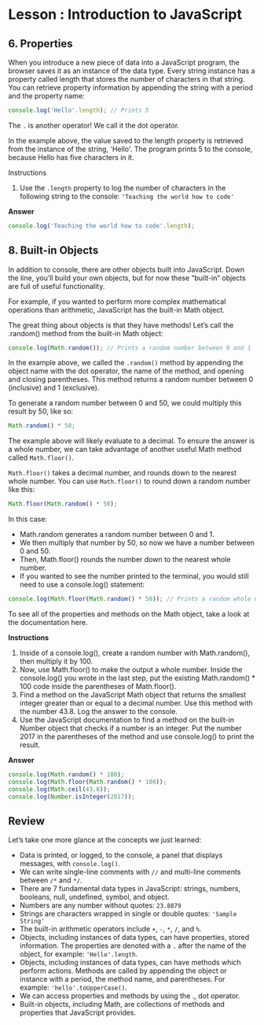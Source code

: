 # Lesson : Introduction to JavaScript

## 6. Properties
When you introduce a new piece of data into a JavaScript program, the browser saves it as an instance of the data type. Every string instance has a property called length that stores the number of characters in that string. You can retrieve property information by appending the string with a period and the property name:
```Javascript
console.log('Hello'.length); // Prints 5
```
The `.` is another operator! We call it the dot operator.

In the example above, the value saved to the length property is retrieved from the instance of the string, 'Hello'. The program prints 5 to the console, because Hello has five characters in it.

Instructions
1. Use the `.length` property to log the number of characters in the following string to the console:
`'Teaching the world how to code'`

**Answer**
```Javascript
console.log('Teaching the world how to code'.length);
```



## 8. Built-in Objects
In addition to console, there are other objects built into JavaScript. Down the line, you’ll build your own objects, but for now these “built-in” objects are full of useful functionality.

For example, if you wanted to perform more complex mathematical operations than arithmetic, JavaScript has the built-in Math object.

The great thing about objects is that they have methods! Let’s call the .random() method from the built-in Math object:

```JavaScript
console.log(Math.random()); // Prints a random number between 0 and 1
```

In the example above, we called the `.random()` method by appending the object name with the dot operator, the name of the method, and opening and closing parentheses. This method returns a random number between 0 (inclusive) and 1 (exclusive).

To generate a random number between 0 and 50, we could multiply this result by 50, like so:
```JavaScript
Math.random() * 50;
```
The example above will likely evaluate to a decimal. To ensure the answer is a whole number, we can take advantage of another useful Math method called `Math.floor()`.

`Math.floor()` takes a decimal number, and rounds down to the nearest whole number. You can use `Math.floor()` to round down a random number like this:
```JavaScript
Math.floor(Math.random() * 50);
```

In this case:
- Math.random generates a random number between 0 and 1.
- We then multiply that number by 50, so now we have a number between 0 and 50.
- Then, Math.floor() rounds the number down to the nearest whole number.
- If you wanted to see the number printed to the terminal, you would still need to use a console.log() statement:
```JavaScript
console.log(Math.floor(Math.random() * 50)); // Prints a random whole number between 0 and 50
```

To see all of the properties and methods on the Math object, take a look at the documentation here.

**Instructions**
1. Inside of a console.log(), create a random number with Math.random(), then multiply it by 100.
2. Now, use Math.floor() to make the output a whole number. Inside the console.log() you wrote in the last step, put the existing Math.random() * 100 code inside the parentheses of Math.floor().
3. Find a method on the JavaScript Math object that returns the smallest integer greater than or equal to a decimal number. Use this method with the number 43.8. Log the answer to the console.
4. Use the JavaScript documentation to find a method on the built-in Number object that checks if a number is an integer. Put the number 2017 in the parentheses of the method and use console.log() to print the result.

**Answer**
```Javascript
console.log(Math.random() * 100);
console.log(Math.floor(Math.random() * 100));
console.log(Math.ceil(43.8));
console.log(Number.isInteger(2017));
```

## Review
Let’s take one more glance at the concepts we just learned:
- Data is printed, or logged, to the console, a panel that displays messages, with `console.log()`.
- We can write single-line comments with `//` and multi-line comments between `/*` and `*/`.
- There are 7 fundamental data types in JavaScript: strings, numbers, booleans, null, undefined, symbol, and object.
- Numbers are any number without quotes: `23.8879`
- Strings are characters wrapped in single or double quotes: `'Sample String'`
- The built-in arithmetic operators include `+`, `-`, `*`, `/`, and `%`.
- Objects, including instances of data types, can have properties, stored information. The properties are denoted with a `.` after the name of the object, for example: `'Hello'.length`.
- Objects, including instances of data types, can have methods which perform actions. Methods are called by appending the object or instance with a period, the method name, and parentheses. For example: `'hello'.toUpperCase()`.
- We can access properties and methods by using the ., dot operator.
- Built-in objects, including Math, are collections of methods and properties that JavaScript provides.
